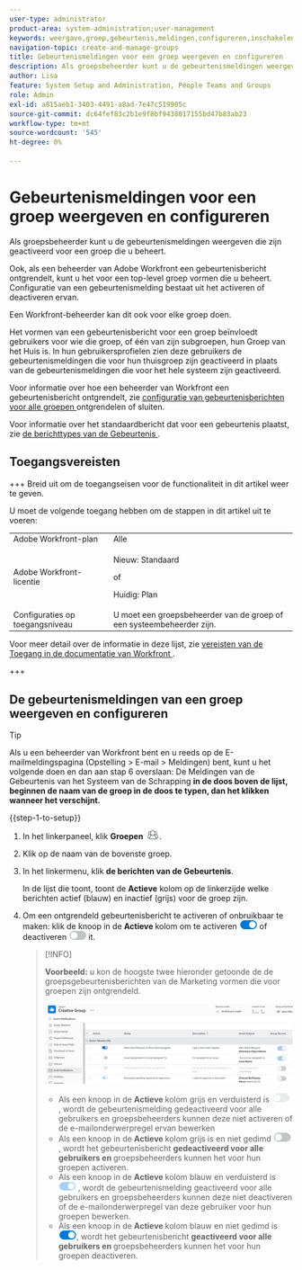 ```yaml
---
user-type: administrator
product-area: system-administration;user-management
keywords: weergave,groep,gebeurtenis,meldingen,configureren,inschakelen,uitschakelen
navigation-topic: create-and-manage-groups
title: Gebeurtenismeldingen voor een groep weergeven en configureren
description: Als groepsbeheerder kunt u de gebeurtenismeldingen weergeven die zijn geactiveerd voor een groep die u beheert. Ook, als een beheerder van Adobe Workfront een gebeurtenisbericht ontgrendelt, kunt u het voor een top-level groep vormen die u beheert. Configuratie van een gebeurtenismelding bestaat uit het activeren of deactiveren ervan.
author: Lisa
feature: System Setup and Administration, People Teams and Groups
role: Admin
exl-id: a815aeb1-3403-4491-a8ad-7e47c519905c
source-git-commit: dc64fef83c2b1e9f8bf9438017155bd47b83ab23
workflow-type: tm+mt
source-wordcount: '545'
ht-degree: 0%

---
```


# Gebeurtenismeldingen voor een groep weergeven en configureren

Als groepsbeheerder kunt u de gebeurtenismeldingen weergeven die zijn geactiveerd voor een groep die u beheert.

Ook, als een beheerder van Adobe Workfront een gebeurtenisbericht ontgrendelt, kunt u het voor een top-level groep vormen die u beheert. Configuratie van een gebeurtenismelding bestaat uit het activeren of deactiveren ervan.

Een Workfront-beheerder kan dit ook voor elke groep doen.

Het vormen van een gebeurtenisbericht voor een groep beïnvloedt gebruikers voor wie die groep, of één van zijn subgroepen, hun Groep van het Huis is. In hun gebruikersprofielen zien deze gebruikers de gebeurtenismeldingen die voor hun thuisgroep zijn geactiveerd in plaats van de gebeurtenismeldingen die voor het hele systeem zijn geactiveerd.

Voor informatie over hoe een beheerder van Workfront een gebeurtenisbericht ontgrendelt, zie [ configuratie van gebeurtenisberichten voor alle groepen ](../../../administration-and-setup/manage-workfront/emails/unlock-configuration-of-event-notifications-for-groups.md) ontgrendelen of sluiten.

Voor informatie over het standaardbericht dat voor een gebeurtenis plaatst, zie [ de berichttypes van de Gebeurtenis ](../../../administration-and-setup/manage-workfront/emails/event-notifications-available-in-wf.md).

## Toegangsvereisten

+++ Breid uit om de toegangseisen voor de functionaliteit in dit artikel weer te geven.

U moet de volgende toegang hebben om de stappen in dit artikel uit te voeren:

<table style="table-layout:auto"> 
 <col> 
 <col> 
 <tbody> 
  <tr> 
   <td role="rowheader">Adobe Workfront-plan</td> 
   <td>Alle</td> 
  </tr> 
  <tr> 
  <tr> 
   <td role="rowheader">Adobe Workfront-licentie</td> 
   <td><p>Nieuw: Standaard</p>
       <p>of</p>
       <p>Huidig: Plan</p></td>
  </tr> 
  </tr> 
  <tr> 
   <td role="rowheader">Configuraties op toegangsniveau</td> 
   <td>U moet een groepsbeheerder van de groep of een systeembeheerder zijn.</td>
  </tr> 
 </tbody> 
</table>

Voor meer detail over de informatie in deze lijst, zie [ vereisten van de Toegang in de documentatie van Workfront ](/help/quicksilver/administration-and-setup/add-users/access-levels-and-object-permissions/access-level-requirements-in-documentation.md).

+++

## De gebeurtenismeldingen van een groep weergeven en configureren

>[!TIP]
>
>Als u een beheerder van Workfront bent en u reeds op de E-mailmeldingspagina (Opstelling > E-mail > Meldingen) bent, kunt u het volgende doen en dan aan stap 6 overslaan: De Meldingen van de Gebeurtenis van het Systeem van de Schrapping **in de doos boven de lijst, beginnen de naam van de groep in de doos te typen, dan het klikken wanneer het verschijnt.**

{{step-1-to-setup}}

1. In het linkerpaneel, klik **Groepen** ![](assets/groups-icon.png).

1. Klik op de naam van de bovenste groep.
1. In het linkermenu, klik **de berichten van de Gebeurtenis**.

   In de lijst die toont, toont de **Actieve** kolom op de linkerzijde welke berichten actief (blauw) en inactief (grijs) voor de groep zijn.

1. Om een ontgrendeld gebeurtenisbericht te activeren of onbruikbaar te maken: klik de knoop in de <strong> Actieve </strong> kolom om te activeren <img src="assets/email-notification-enabled-unlocked.png"> of deactiveren <img src="assets/email-notification-disabled-unlocked.png"> it.

   >[!INFO]
   >
   >**Voorbeeld:** u kon de hoogste twee hieronder getoonde de de groepsgebeurtenisberichten van de Marketing vormen die voor groepen zijn ontgrendeld.</p> <p> <img src="assets/configure-group-event-notifications.png">
   >* Als een knoop in de <strong> Actieve </strong> kolom grijs en verduisterd is <img src="assets/email-notification-disabled-locked.png"> , wordt de gebeurtenismelding gedeactiveerd voor alle gebruikers en groepsbeheerders kunnen deze niet activeren of de e-mailonderwerpregel ervan bewerken
   >* Als een knoop in de <strong> Actieve </strong> kolom grijs is en niet gedimd <img src="assets/email-notification-disabled-unlocked.png">, wordt het gebeurtenisbericht <strong> gedeactiveerd voor alle gebruikers en </strong> groepsbeheerders kunnen het voor hun groepen activeren.
   >* Als een knoop in de <strong> Actieve </strong> kolom blauw en verduisterd is <img src="assets/email-notification-enabled-locked.png"> , wordt de gebeurtenismelding geactiveerd voor alle gebruikers en groepsbeheerders kunnen deze niet deactiveren of de e-mailonderwerpregel van deze gebruiker voor hun groepen bewerken.
   >* Als een knoop in de <strong> Actieve </strong> kolom blauw en niet gedimd is <img src="assets/email-notification-enabled-unlocked.png">, wordt het gebeurtenisbericht <strong> geactiveerd voor alle gebruikers en </strong> groepsbeheerders kunnen het voor hun groepen deactiveren.

<!--
This step (with substeps) is for functionality from a Sprint 3 2021 story that got put on hold. Also see the PDF on the story for some text earlier in the article that needs to be added. 

1. To customize the email subject line of an event notification,
  1. Click the name of the event notification.
  1. In the <strong>Event Notification</strong> box that displays, in the <strong>Email Subject Line</strong> box, change the text and fields, including custom fields, then click <strong>Update</strong> to save the new subject lines for your emails.
  IMPORTANT: The names of the fields added must match the camel case syntax of our database structure. For more information about how our objects and their fields are named in the Workfront database, see the <a href="../../../wf-api/workfront-api.md" class="MCXref xref">Adobe Workfront API</a>.
  For more information about customizing the email subject line of an event notification, see <a href="../../../administration-and-setup/manage-workfront/emails/custom-email-subjects-event-notification.md" class="MCXref xref">Customize email subjects for event notifications</a>. 
-->

